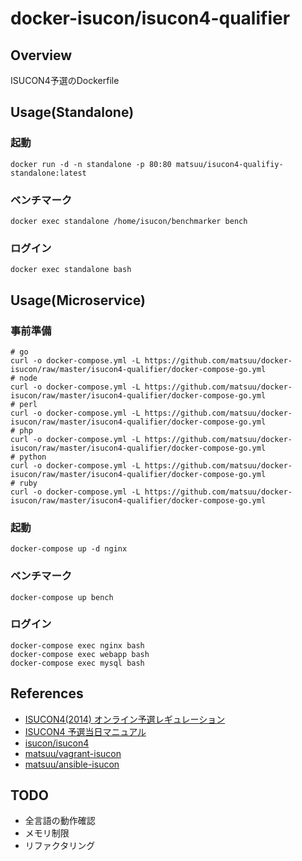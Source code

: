 # docker-isucon/isucon4-qualifier

## Overview
ISUCON4予選のDockerfile

## Usage(Standalone)

### 起動

```
docker run -d -n standalone -p 80:80 matsuu/isucon4-qualifiy-standalone:latest
```

### ベンチマーク

```
docker exec standalone /home/isucon/benchmarker bench
```

### ログイン

```
docker exec standalone bash
```

## Usage(Microservice)

### 事前準備

```
# go
curl -o docker-compose.yml -L https://github.com/matsuu/docker-isucon/raw/master/isucon4-qualifier/docker-compose-go.yml
# node
curl -o docker-compose.yml -L https://github.com/matsuu/docker-isucon/raw/master/isucon4-qualifier/docker-compose-go.yml
# perl
curl -o docker-compose.yml -L https://github.com/matsuu/docker-isucon/raw/master/isucon4-qualifier/docker-compose-go.yml
# php
curl -o docker-compose.yml -L https://github.com/matsuu/docker-isucon/raw/master/isucon4-qualifier/docker-compose-go.yml
# python
curl -o docker-compose.yml -L https://github.com/matsuu/docker-isucon/raw/master/isucon4-qualifier/docker-compose-go.yml
# ruby
curl -o docker-compose.yml -L https://github.com/matsuu/docker-isucon/raw/master/isucon4-qualifier/docker-compose-go.yml
```

### 起動

```
docker-compose up -d nginx
```

### ベンチマーク

```
docker-compose up bench
```

### ログイン

```
docker-compose exec nginx bash
docker-compose exec webapp bash
docker-compose exec mysql bash
```

## References

- [ISUCON4(2014) オンライン予選レギュレーション](http://isucon.net/archives/39979344.html)
- [ISUCON4 予選当日マニュアル](https://gist.github.com/mirakui/e394ed543415852d34a6)
- [isucon/isucon4](https://github.com/isucon/isucon4)
- [matsuu/vagrant-isucon](https://github.com/matsuu/vagrant-isucon)
- [matsuu/ansible-isucon](https://github.com/matsuu/ansible-isucon)

## TODO

- 全言語の動作確認
- メモリ制限
- リファクタリング
